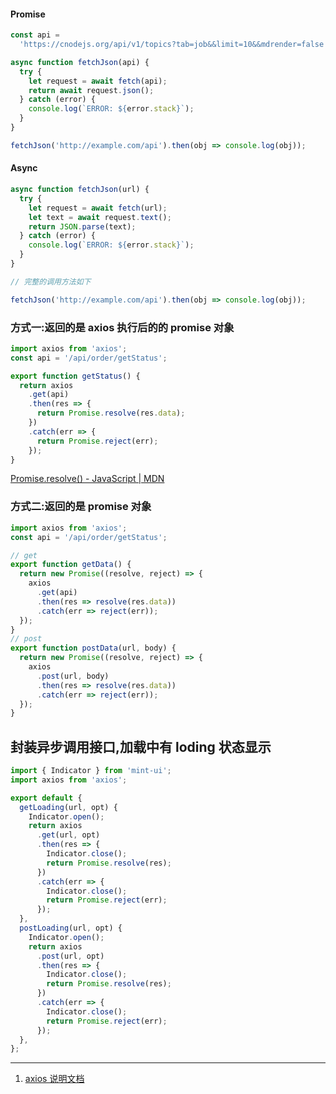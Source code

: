 #### Promise

```javascript
const api =
  'https://cnodejs.org/api/v1/topics?tab=job&&limit=10&&mdrender=false';

async function fetchJson(api) {
  try {
    let request = await fetch(api);
    return await request.json();
  } catch (error) {
    console.log(`ERROR: ${error.stack}`);
  }
}

fetchJson('http://example.com/api').then(obj => console.log(obj));
```

#### Async

```javascript
async function fetchJson(url) {
  try {
    let request = await fetch(url);
    let text = await request.text();
    return JSON.parse(text);
  } catch (error) {
    console.log(`ERROR: ${error.stack}`);
  }
}

// 完整的调用方法如下

fetchJson('http://example.com/api').then(obj => console.log(obj));
```

### 方式一:返回的是 axios 执行后的的 promise 对象

```javascript
import axios from 'axios';
const api = '/api/order/getStatus';

export function getStatus() {
  return axios
    .get(api)
    .then(res => {
      return Promise.resolve(res.data);
    })
    .catch(err => {
      return Promise.reject(err);
    });
}
```

[Promise.resolve() - JavaScript | MDN](https://developer.mozilla.org/zh-CN/docs/Web/JavaScript/Reference/Global_Objects/Promise/resolve)

### 方式二:返回的是 promise 对象

```javascript
import axios from 'axios';
const api = '/api/order/getStatus';

// get
export function getData() {
  return new Promise((resolve, reject) => {
    axios
      .get(api)
      .then(res => resolve(res.data))
      .catch(err => reject(err));
  });
}
// post
export function postData(url, body) {
  return new Promise((resolve, reject) => {
    axios
      .post(url, body)
      .then(res => resolve(res.data))
      .catch(err => reject(err));
  });
}
```

## 封装异步调用接口,加载中有 loding 状态显示

```javascript
import { Indicator } from 'mint-ui';
import axios from 'axios';

export default {
  getLoading(url, opt) {
    Indicator.open();
    return axios
      .get(url, opt)
      .then(res => {
        Indicator.close();
        return Promise.resolve(res);
      })
      .catch(err => {
        Indicator.close();
        return Promise.reject(err);
      });
  },
  postLoading(url, opt) {
    Indicator.open();
    return axios
      .post(url, opt)
      .then(res => {
        Indicator.close();
        return Promise.resolve(res);
      })
      .catch(err => {
        Indicator.close();
        return Promise.reject(err);
      });
  },
};
```

---

1. [axios 说明文档](https://www.kancloud.cn/yunye/axios/234845)

